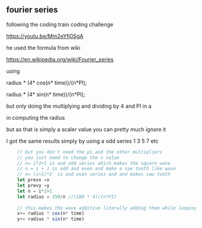 ## fourier series

following the coding train coding challenge

https://youtu.be/Mm2eYfj0SgA


he used the formula from wiki

https://en.wikipedia.org/wiki/Fourier_series

using

radius * (4* cos(n* time))/(n*PI);

radius * (4* sin(n* time))/(n*PI);

but only doing the multiplying and dividing by 4 and PI in a 

in computing the radius

but as that is simply a scaler value you can pretty much ignore it

I got the same results simply by using a odd series 1 3 5 7 etc

```javascript
    // but you don't need the pi and the other multipliers
    // you just need to change the n value
    // n= i*2+1 is and odd series which makes the square wave
    // n = i + 1 is odd and even and make a saw tooth like wave
    // n= (i+1)*2  is and even series and and makes saw tooth
    let prevx =x
    let prevy =y
    let n = i*2+1
    let radius = 150/n //(100 * 4)/(n*PI)
     
    // this makes the wave additive literally adding them while looping i times
    x+= radius * cos(n* time)
    y+= radius * sin(n* time)


```